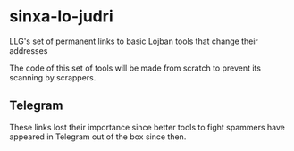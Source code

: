 # sinxa-lo-judri
LLG's set of permanent links to basic Lojban tools that change their addresses

The code of this set of tools will be made from scratch to prevent its scanning by scrappers.

## Telegram

These links lost their importance since better tools to fight spammers have appeared in Telegram out of the box since then.
